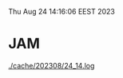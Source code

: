 Thu Aug 24 14:16:06 EEST 2023
# JAM
<a href='./cache/202308/24_14.log'>./cache/202308/24_14.log</a>
